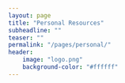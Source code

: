 ```yaml
---
layout: page
title: "Personal Resources"
subheadline: ""
teaser: ""
permalink: "/pages/personal/"
header:
	image: "logo.png"
    background-color: "#ffffff"
---
```

